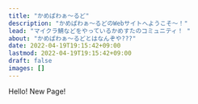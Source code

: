 ```yaml
---
title: "かめぱわぁ～るど"
description: "かめぱわぁ～るどのWebサイトへようこそ～！"
lead: "マイクラ鯖などをやっているかめすたのコミュニティ！ "
about: "かめぱわぁ～るどとはなんぞや???"
date: 2022-04-19T19:15:42+09:00
lastmod: 2022-04-19T19:15:42+09:00
draft: false
images: []
---
```


Hello! New Page!
